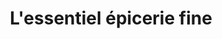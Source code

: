 ---
title: "L'essentiel épicerie fine"
url: /soorts-hossegor/lessentiel-epicerie-fine/
shop: commodité
---